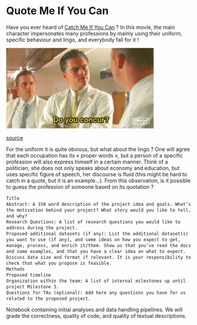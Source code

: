 # Quote Me If You Can

Have you ever heard of [Catch Me If You Can](https://en.wikipedia.org/wiki/Catch_Me_If_You_Can) ? In this movie, the main character impersonates many professions by mainly using their uniform, specific behaviour and lingo, and everybody fall for it !  

<img title="test" width="400px" src="img/tenor.gif">

[source](https://media1.tenor.com/images/24eba459fc0a6e19c4d2d60ed678e2f9/tenor.gif?itemid=7219821)

For the uniform it is quite obvious, but what about the lingo ? One will agree that each occupation has its « proper words », but a person of a specific profession will also express himself in a certain manner. Think of a politician, she does not only speaks about economy and education, but uses specific figure of speech, her discourse is fluid (this might be hard to catch in a quote, but it is an example…).
From this observation, is it possible to guess the profession of someone based on its quotation ?



    Title
    Abstract: A 150 word description of the project idea and goals. What’s the motivation behind your project? What story would you like to tell, and why?
    Research Questions: A list of research questions you would like to address during the project.
    Proposed additional datasets (if any): List the additional dataset(s) you want to use (if any), and some ideas on how you expect to get, manage, process, and enrich it/them. Show us that you’ve read the docs and some examples, and that you have a clear idea on what to expect. Discuss data size and format if relevant. It is your responsibility to check that what you propose is feasible.
    Methods
    Proposed timeline
    Organization within the team: A list of internal milestones up until project Milestone 3.
    Questions for TAs (optional): Add here any questions you have for us related to the proposed project.

Notebook containing initial analyses and data handling pipelines. We will grade the correctness, quality of code, and quality of textual descriptions.
